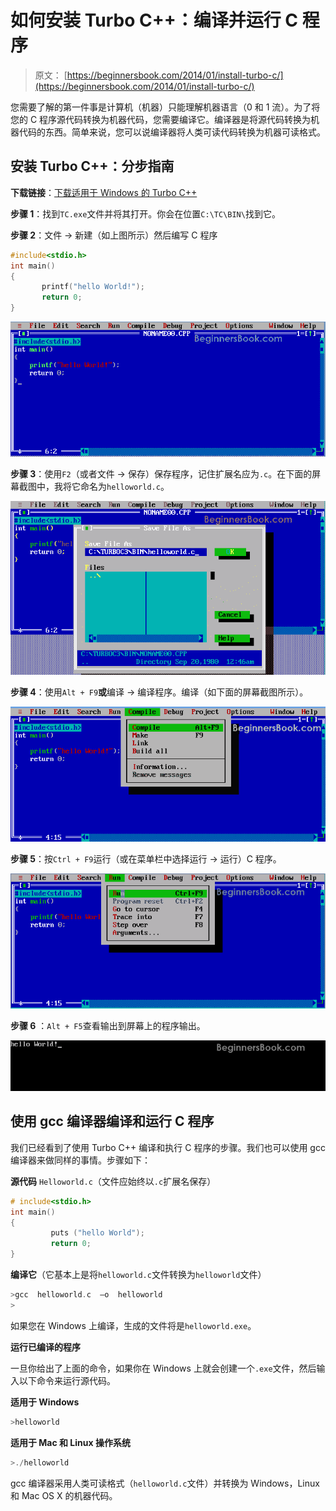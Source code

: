 # 如何安装 Turbo C++：编译并运行 C 程序

> 原文： [https://beginnersbook.com/2014/01/install-turbo-c/](https://beginnersbook.com/2014/01/install-turbo-c/)

您需要了解的第一件事是计算机（机器）只能理解机器语言（0 和 1 流）。为了将您的 C 程序源代码转换为机器代码，您需要编译它。编译器是将源代码转换为机器代码的东西。简单来说，您可以说编译器将人类可读代码转换为机器可读格式。

## 安装 Turbo C++：分步指南

**下载链接**：[下载适用于 Windows 的 Turbo C++](https://download.cnet.com/TurboC-for-Windows/3000-2212_4-75786077.html)

**步骤 1**：找到`TC.exe`文件并将其打开。你会在位置`C:\TC\BIN\`找到它。

**步骤 2**：文件 -&gt; 新建（如上图所示）然后编写 C 程序

```c
#include<stdio.h>
int main()
{
       printf("hello World!");
       return 0;
}
```

![first-C-program](img/8153ad8938e1406e575b973426e74cde.jpg)

**步骤 3**：使用`F2`（或者文件 -&gt; 保存）保存程序，记住扩展名应为`.c`。在下面的屏幕截图中，我将它命名为`helloworld.c`。

![save C program](img/fe7594daef99ba9dc694790d8205c933.jpg)

**步骤 4**：使用`Alt + F9`**或**编译 -&gt; 编译程序。编译（如下面的屏幕截图所示）。

![compile C program](img/86097aaf3fb2a76322a03bdb2d58341c.jpg)

**步骤 5**：按`Ctrl + F9`运行（或在菜单栏中选择运行 -&gt; 运行）C 程序。

![run C program](img/9fc01d8374049649dfc9c87676d50962.jpg)

**步骤 6** ：`Alt + F5`查看输出到屏幕上的程序输出。

![output](img/808eaa3a22ef94482163dfc08ade399c.jpg)

## 使用 gcc 编译器编译和运行 C 程序

我们已经看到了使用 Turbo C++ 编译和执行 C 程序的步骤。我们也可以使用 gcc 编译器来做同样的事情。步骤如下：

**源代码** `Helloworld.c`（文件应始终以`.c`扩展名保存）

```c
# include<stdio.h>
int main()
{
         puts ("hello World");
         return 0;
}
```

**编译它**（它基本上是将`helloworld.c`文件转换为`helloworld`文件）

```c
>gcc  helloworld.c  –o  helloworld
>
```

如果您在 Windows 上编译，生成的文件将是`helloworld.exe`。

**运行已编译的程序**

一旦你给出了上面的命令，如果你在 Windows 上就会创建一个`.exe`文件，然后输入以下命令来运行源代码。

**适用于 Windows**

```c
>helloworld
```

**适用于 Mac 和 Linux 操作系统**

```c
>./helloworld
```

gcc 编译器采用人类可读格式（`helloworld.c`文件）并转换为 Windows，Linux 和 Mac OS X 的机器代码。